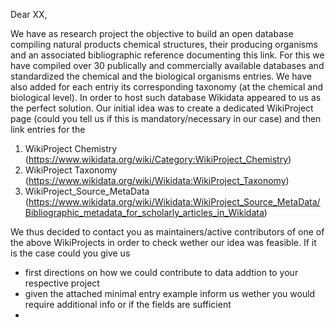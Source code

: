 Dear XX,

We have as research project the objective to build an open database compiling natural products chemical structures, their producing organisms and an associated bibliographic reference documenting this link. For this we have compiled over 30 publically and commercially available databases and standardized the chemical and the biological organisms entries. We have also added for each entriy its corresponding taxonomy (at the chemical and biological level).
In order to host such database Wikidata appeared to us as the perfect solution. 
Our initial idea was to create a dedicated WikiProject page (could you tell us if this is mandatory/necessary in our case) and then link entries for the 

1. WikiProject Chemistry (https://www.wikidata.org/wiki/Category:WikiProject_Chemistry)
2. WikiProject Taxonomy (https://www.wikidata.org/wiki/Wikidata:WikiProject_Taxonomy)
3. WikiProject_Source_MetaData (https://www.wikidata.org/wiki/Wikidata:WikiProject_Source_MetaData/Bibliographic_metadata_for_scholarly_articles_in_Wikidata)

We thus decided to contact you as maintainers/active contributors of one of the above WikiProjects in order to check wether our idea was feasible.
If it is the case could you give us 

- first directions on how we could contribute to data addtion to your respective project
- given the attached minimal entry example inform us wether you would require additional info or if the fields are sufficient 
- 


